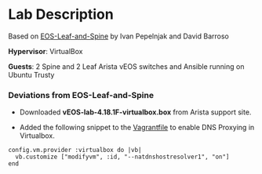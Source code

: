 # Lab Description


Based on [EOS-Leaf-and-Spine](https://github.com/ipspace/NetOpsWorkshop/tree/master/topologies/EOS-Leaf-and-Spine) by Ivan Pepelnjak and David Barroso

**Hypervisor**: VirtualBox

**Guests**: 2 Spine and 2 Leaf Arista vEOS switches and Ansible running on Ubuntu Trusty 

### Deviations from **EOS-Leaf-and-Spine**
* Downloaded **vEOS-lab-4.18.1F-virtualbox.box** from Arista support site.

* Added the following snippet to the [Vagrantfile](https://github.com/nickda/NetAutoSol/blob/master/NetAutoSolLabs/Vagrantfile) to enable DNS Proxying in Virtualbox.
```
config.vm.provider :virtualbox do |vb|
  vb.customize ["modifyvm", :id, "--natdnshostresolver1", "on"]
end
```

 
